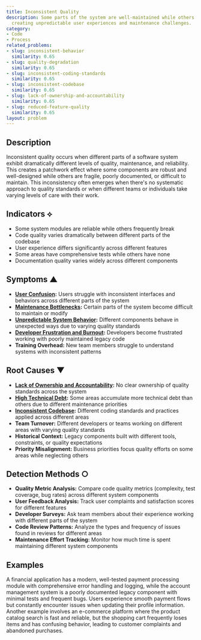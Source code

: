 ```yaml
---
title: Inconsistent Quality
description: Some parts of the system are well-maintained while others deteriorate,
  creating unpredictable user experiences and maintenance challenges.
category:
- Code
- Process
related_problems:
- slug: inconsistent-behavior
  similarity: 0.65
- slug: quality-degradation
  similarity: 0.65
- slug: inconsistent-coding-standards
  similarity: 0.65
- slug: inconsistent-codebase
  similarity: 0.65
- slug: lack-of-ownership-and-accountability
  similarity: 0.65
- slug: reduced-feature-quality
  similarity: 0.65
layout: problem
---
```


## Description

Inconsistent quality occurs when different parts of a software system exhibit dramatically different levels of quality, maintenance, and reliability. This creates a patchwork effect where some components are robust and well-designed while others are fragile, poorly documented, or difficult to maintain. This inconsistency often emerges when there's no systematic approach to quality standards or when different teams or individuals take varying levels of care with their work.

## Indicators ⟡

- Some system modules are reliable while others frequently break
- Code quality varies dramatically between different parts of the codebase
- User experience differs significantly across different features
- Some areas have comprehensive tests while others have none
- Documentation quality varies widely across different components

## Symptoms ▲

- **[User Confusion](user-confusion.md):** Users struggle with inconsistent interfaces and behaviors across different parts of the system
- **[Maintenance Bottlenecks](maintenance-bottlenecks.md):** Certain parts of the system become difficult to maintain or modify
- **[Unpredictable System Behavior](unpredictable-system-behavior.md):** Different components behave in unexpected ways due to varying quality standards
- **[Developer Frustration and Burnout](developer-frustration-and-burnout.md):** Developers become frustrated working with poorly maintained legacy code
- **Training Overhead:** New team members struggle to understand systems with inconsistent patterns

## Root Causes ▼

- **[Lack of Ownership and Accountability](lack-of-ownership-and-accountability.md):** No clear ownership of quality standards across the system
- **[High Technical Debt](high-technical-debt.md):** Some areas accumulate more technical debt than others due to different maintenance priorities
- **[Inconsistent Codebase](inconsistent-codebase.md):** Different coding standards and practices applied across different areas
- **Team Turnover:** Different developers or teams working on different areas with varying quality standards
- **Historical Context:** Legacy components built with different tools, constraints, or quality expectations
- **Priority Misalignment:** Business priorities focus quality efforts on some areas while neglecting others

## Detection Methods ○

- **Quality Metric Analysis:** Compare code quality metrics (complexity, test coverage, bug rates) across different system components
- **User Feedback Analysis:** Track user complaints and satisfaction scores for different features
- **Developer Surveys:** Ask team members about their experience working with different parts of the system
- **Code Review Patterns:** Analyze the types and frequency of issues found in reviews for different areas
- **Maintenance Effort Tracking:** Monitor how much time is spent maintaining different system components

## Examples

A financial application has a modern, well-tested payment processing module with comprehensive error handling and logging, while the account management system is a poorly documented legacy component with minimal tests and frequent bugs. Users experience smooth payment flows but constantly encounter issues when updating their profile information. Another example involves an e-commerce platform where the product catalog search is fast and reliable, but the shopping cart frequently loses items and has confusing behavior, leading to customer complaints and abandoned purchases.